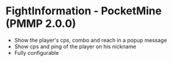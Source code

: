 # FightInformation - PocketMine (PMMP 2.0.0)

  - Show the player's cps, combo and reach in a popup message
  - Show cps and ping of the player on his nickname
  - Fully configurable
